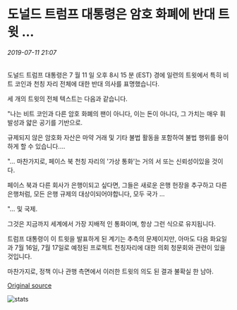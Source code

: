 # 도널드 트럼프 대통령은 암호 화폐에 반대 트윗 ...

###### 2019-07-11 21:07

도널드 트럼프 대통령은 7 월 11 일 오후 8시 15 분 (EST) 경에 일련의 트윗에서 특히 비트 코인과 천칭 자리 전체에 대한 반대 의사를 표명했습니다.

세 개의 트윗의 전체 텍스트는 다음과 같습니다.

"나는 비트 코인과 다른 암호 화폐의 팬이 아니다, 이는 돈이 아니다, 그 가치는 매우 휘발성과 얇은 공기를 기반으로.

규제되지 않은 암호화 자산은 마약 거래 및 기타 불법 활동을 포함하여 불법 행위를 용이하게 할 수 있습니다....

"... 마찬가지로, 페이스 북 천칭 자리의 '가상 통화'는 거의 서 또는 신뢰성이있을 것이다.

페이스 북과 다른 회사가 은행이되고 싶다면, 그들은 새로운 은행 헌장을 추구하고 다른 은행처럼, 모든 은행 규제의 대상이되어야합니다, 모두 국가 ...

"... 및 국제.

그것은 지금까지 세계에서 가장 지배적 인 통화이며, 항상 그런 식으로 유지됩니다.

트럼프 대통령이 이 트윗을 발표하게 된 계기는 추측의 문제이지만, 아마도 다음 화요일과 7월 16일, 7월 17일로 예정된 프로젝트 천칭자리에 대한 의회 청문회와 관련이 있을 것입니다.

마찬가지로, 정책 이나 관행 측면에서 이러한 트윗의 의도 된 결과 불확실 한 남아.

[Original source](https://cointelegraph.com/news/president-donald-trump-tweets-opposition-to-cryptocurrencies)

![stats](https://c.statcounter.com/11760860/0/a89fa40b/1/ "stats")